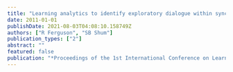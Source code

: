 ```yaml
---
title: "Learning analytics to identify exploratory dialogue within synchronous text chat"
date: 2011-01-01
publishDate: 2021-08-03T04:08:10.158749Z
authors: ["R Ferguson", "SB Shum"]
publication_types: ["2"]
abstract: ""
featured: false
publication: "*Proceedings of the 1st International Conference on Learning Analytics and …*"
---
```


